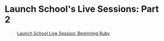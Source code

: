 # Launch School's Live Sessions: Part 2
> [Launch School Live Session: Beginning Ruby](https://launchschool.medium.com/live-session-beginning-ruby-part-2-f87d821ce926)

<br>

